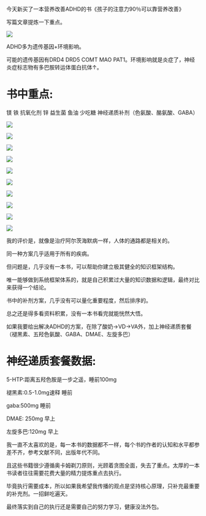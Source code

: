 今天新买了一本营养改善ADHD的书《孩子的注意力90％可以靠营养改善》

写篇文章提炼一下重点。

![](https://pica.zhimg.com/v2-d85d9a605d989f3dd90f9720c5cb893a_720w.jpg?source=d16d100b)

ADHD多为遗传基因+环境影响。

可能的遗传基因有DRD4 DRD5 COMT MAO PAT1。环境影响就是炎症了，神经炎症标志物有多巴胺转运体蛋白抗体↑。

# 书中重点:

镁 铁 抗氧化剂 锌 益生菌 鱼油 少吃糖 神经递质补剂（色氨酸、酪氨酸、GABA）

![](https://picx.zhimg.com/v2-76e488693286a68c54a9879e53071f4e_720w.jpg?source=d16d100b)




![](https://picx.zhimg.com/v2-fba0c7e4a82c6542cacb367dfd2bf66a_720w.jpg?source=d16d100b)




![](https://picx.zhimg.com/v2-df67f5cc4613acd010bcb1bfb68a8290_720w.jpg?source=d16d100b)




![](https://pic1.zhimg.com/v2-a94c818bfb21e99e75023b4da38e724d_720w.jpg?source=d16d100b)




![](https://pic1.zhimg.com/v2-f7837dddf889756bb85c6af063b24655_720w.jpg?source=d16d100b)




![](https://pic1.zhimg.com/v2-5e42dfdd5b490d35b6afe6960ba54f84_720w.jpg?source=d16d100b)




![](https://pic1.zhimg.com/v2-e9a4b71c3cfa49c66f6c16bc5103b2d9_720w.jpg?source=d16d100b)




![](https://pic1.zhimg.com/v2-40b81c672e39179474a2574a604f9f85_720w.jpg?source=d16d100b)




![](https://picx.zhimg.com/v2-c36488a4e0015588b8cd241a9d073639_720w.jpg?source=d16d100b)




![](https://picx.zhimg.com/v2-a8ea96eda7e828a1594360d5d1f2e036_720w.jpg?source=d16d100b)

我的评价是，就像是治疗阿尔茨海默病一样，人体的通路都是相关的。

同一种方案几乎适用于所有的疾病。

但问题是，几乎没有一本书，可以帮助你建立极其健全的知识框架结构。

唯一能够做到系统框架体系的，就是自己积累过大量的知识数据和逻辑，最终对比来获得一个结论。

书中的补剂方案，几乎没有可以量化重要程度，然后排序的。

总之还是得多看资料积累，没有一本书看完就能恍然大悟。

如果我要给出解决ADHD的方案，在除了酸奶→VD→VA外，加上神经递质套餐（褪黑素、五羟色氨酸、GABA、DMAE、左旋多巴）

# 神经递质套餐数据:

5-HTP:距离五羟色胺是一步之遥，睡前100mg

褪黑素:0.5-1.0mg速释 睡前

gaba:500mg 睡前

DMAE: 250mg 早上

左旋多巴:120mg 早上

我一直不太喜欢的是，每一本书的数据都不一样，每个书的作者的认知和水平都参差不齐，参考文献不同，出版年代不同。

且这些书籍很少遵循奥卡姆剃刀原则，光顾着贪图全面，失去了重点。太厚的一本书读者往往需要花费大量的精力提炼重点去执行。

毕竟执行需要成本，所以如果我希望我传播的观点是坚持核心原理，只补充最重要的补充剂。一招鲜吃遍天。

最终落实到自己的执行还是需要自己的努力学习，健康没法外包。
